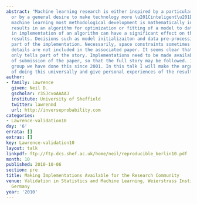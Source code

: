 ```yaml
---
abstract: "Machine learning research is either inspired by a particular application,
  or by a general desire to make technology more \u201Cinteligent\u201D. In modern
  machine learning most methodological development is mathematically inspired and
  results in an algorithm for optimization or fitting of a model to data. Design choices
  in implementation of an algorithm can have a significant effect on the quality of
  results. Decisions such as model initializaiton and data pre-processing are all
  part of the implementation. Necessarily, space constraints sometimes mean that such
  details are not included in the associated paper. It seems clear that the paper
  only tells part of the story. Implementations need to be made available at the time
  of submission of the paper, so that the full story may be followed. In our research
  group we have done this since 2001. In this talk I will make the arguments in favour
  of doing this universally and give personal experiences of the results."
author:
- family: Lawrence
  given: Neil D.
  gscholar: r3SJcvoAAAAJ
  institute: University of Sheffield
  twitter: lawrennd
  url: http://inverseprobability.com
categories:
- Lawrence-validation10
day: '6'
errata: []
extras: []
key: Lawrence-validation10
layout: talk
linkpdf: ftp://ftp.dcs.shef.ac.uk/home/neil/reproducible_berlin10.pdf
month: 10
published: 2010-10-06
section: pre
title: Making Implementations Available for the Research Community
venue: Validation in Statistics and Machine Learning, Weierstrass Institute, Berlin,
  Germany
year: '2010'
---
```

